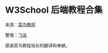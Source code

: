 # W3School 后端教程合集

来源：[菜鸟教程](http://www.w3cschool.cc)

整理：[飞龙](http://www.flygon.net)

感谢菜鸟教程站长的翻译和奉献。